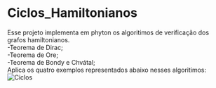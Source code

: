 # Ciclos_Hamiltonianos

Esse projeto implementa em phyton os algoritimos de verificação dos grafos hamiltonianos.<br/>
-Teorema de Dirac;<br/>
-Teorema de Ore;<br/>
-Teorema de Bondy e Chvátal;<br/>
Aplica os quatro exemplos representados abaixo nesses algoritimos:<br/>
![Ciclos](https://user-images.githubusercontent.com/104148028/226771375-645e65fa-ce91-4628-a0c4-83d2767c8b4b.png)
